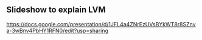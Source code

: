 ## Slideshow to explain LVM
https://docs.google.com/presentation/d/1JFL4a4ZNrEzUVsBYkWT8r8SZnva-3wBnv4PbHY1RFN0/edit?usp=sharing
